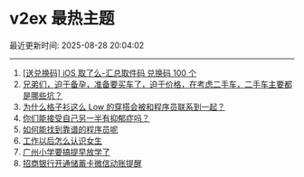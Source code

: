 # v2ex 最热主题

最近更新时间: 2025-08-28 20:04:02

--- 
1. [[送兑换码] iOS 取了么-汇总取件码 兑换码 100 个](https://www.v2ex.com/t/1155407) 
2. [兄弟们，迫于备孕，准备要买车了，迫于价格，在考虑二手车，二手车主要都是哪些坑？](https://www.v2ex.com/t/1155415) 
3. [为什么格子衫这么 Low 的穿搭会被和程序员联系到一起？](https://www.v2ex.com/t/1155425) 
4. [你们能接受自己另一半有抑郁症吗？](https://www.v2ex.com/t/1155433) 
5. [如何能找到靠谱的程序员呢](https://www.v2ex.com/t/1155512) 
6. [工作以后怎么认识女生](https://www.v2ex.com/t/1155427) 
7. [广州小学要搞提早放学了](https://www.v2ex.com/t/1155438) 
8. [招商银行开通储蓄卡微信动账提醒](https://www.v2ex.com/t/1155499) 
